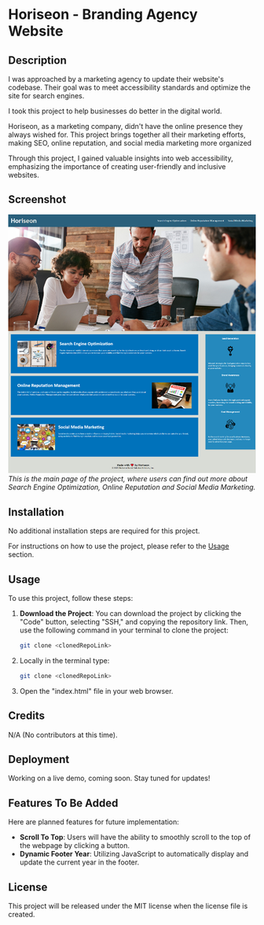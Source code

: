 # Horiseon - Branding Agency Website

## Description

I was approached by a marketing agency to update their website's codebase. Their goal was to meet accessibility standards and optimize the site for search engines.

I took this project to help businesses do better in the digital world.

Horiseon, as a marketing company, didn't have the online presence they always wished for. This project brings together all their marketing efforts, making SEO, online reputation, and social media marketing more organized

Through this project, I gained valuable insights into web accessibility, emphasizing the importance of creating user-friendly and inclusive websites.

## Screenshot

![Main Page](./assets/images/horiseon-website.png)
*This is the main page of the project, where users can find out more about Search Engine Optimization, Online Reputation and Social Media Marketing.*

## Installation

No additional installation steps are required for this project.

For instructions on how to use the project, please refer to the [Usage](#usage) section.

## Usage

To use this project, follow these steps:

1. **Download the Project**: You can download the project by clicking the "Code" button, selecting "SSH," and copying the repository link. Then, use the following command in your terminal to clone the project:

   ```bash
   git clone <clonedRepoLink>
   ```

2. Locally in the terminal type: 
    ```bash
    git clone <clonedRepoLink>
    ``` 

3. Open the "index.html" file in your web browser.

## Credits

N/A (No contributors at this time).

## Deployment

Working on a live demo, coming soon. Stay tuned for updates!

## Features To Be Added

Here are planned features for future implementation:

- **Scroll To Top**: Users will have the ability to smoothly scroll to the top of the webpage by clicking a button.
- **Dynamic Footer Year**: Utilizing JavaScript to automatically display and update the current year in the footer.

## License

This project will be released under the MIT license when the license file is created.